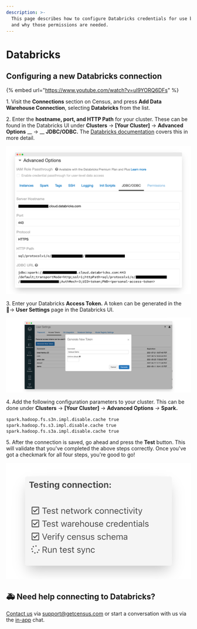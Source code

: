 ```yaml
---
description: >-
  This page describes how to configure Databricks credentials for use by Census
  and why those permissions are needed.
---
```


# Databricks

## Configuring a new Databricks connection

{% embed url="https://www.youtube.com/watch?v=uI9YORQ6DFs" %}

1\. Visit the **Connections** section on Census, and press **Add Data Warehouse Connection**, selecting **Databricks** from the list.

2\. Enter the **hostname, port, and HTTP Path** for your cluster. These can be found in the Databricks UI under **Clusters** → **\[Your Cluster]** → **Advanced Options** __ → __ **JDBC/ODBC.** The [Databricks documentation](https://docs.databricks.com/integrations/bi/jdbc-odbc-bi.html#workspace-cluster) covers this in more detail.

![](../.gitbook/assets/screely-1619627622845.png)

3\. Enter your Databricks **Access Token.** A token can be generated in the \
👤→ **User Settings** page in the Databricks UI.

![](../.gitbook/assets/screely-1619628186696.png)

4\. Add the following configuration parameters to your cluster. This can be done under **Clusters** → **\[Your Cluster]** → **Advanced Options** _→_ **Spark.**

```
spark.hadoop.fs.s3n.impl.disable.cache true
spark.hadoop.fs.s3.impl.disable.cache true
spark.hadoop.fs.s3a.impl.disable.cache true
```

5\. After the connection is saved, go ahead and press the **Test** button. This will validate that you've completed the above steps correctly. Once you've got a checkmark for all four steps, you're good to go!

![](../.gitbook/assets/screely-1619628263455.png)

## 🚑 Need help connecting to Databricks?

[Contact us](mailto:support@getcensus.com) via support@getcensus.com or start a conversation with us via the [in-app](https://app.getcensus.com) chat.
